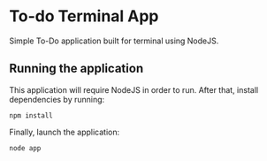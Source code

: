 # To-do Terminal App

Simple To-Do application built for terminal using NodeJS.

## Running the application

This application will require NodeJS in order to run.
After that, install dependencies by running:

```
npm install
```

Finally, launch the application:

```
node app
```
